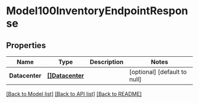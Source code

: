 # Model100InventoryEndpointResponse

## Properties
Name | Type | Description | Notes
------------ | ------------- | ------------- | -------------
**Datacenter** | [**[]Datacenter**](Datacenter.md) |  | [optional] [default to null]

[[Back to Model list]](../README.md#documentation-for-models) [[Back to API list]](../README.md#documentation-for-api-endpoints) [[Back to README]](../README.md)


